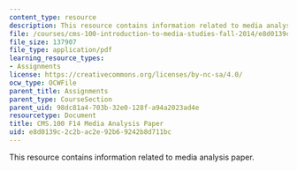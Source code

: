 ```yaml
---
content_type: resource
description: This resource contains information related to media analysis paper.
file: /courses/cms-100-introduction-to-media-studies-fall-2014/e8d0139c2c2bac2e92b69242b8d711bc_MITCMS_100F14_Mda_Anal_Std.pdf
file_size: 137907
file_type: application/pdf
learning_resource_types:
- Assignments
license: https://creativecommons.org/licenses/by-nc-sa/4.0/
ocw_type: OCWFile
parent_title: Assignments
parent_type: CourseSection
parent_uid: 98dc81a4-703b-32e0-128f-a94a2023ad4e
resourcetype: Document
title: CMS.100 F14 Media Analysis Paper
uid: e8d0139c-2c2b-ac2e-92b6-9242b8d711bc
---
```

This resource contains information related to media analysis paper.